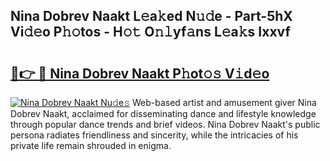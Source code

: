## Nina Dobrev Naakt L𝚎a𝚔ed N𝚞𝚍e - Part-5hX Vi𝚍𝚎o P𝚑𝚘tos - H𝚘𝚝 O𝚗𝚕yf𝚊ns L𝚎a𝚔s Ixxvf

# <h2><a href="http://kf6xysm.oniu.top/?m=Nina+Dobrev+Naakt">🔗👉 🔴 Nina Dobrev Naakt P𝚑ot𝚘𝚜 V𝚒d𝚎o</a></h2>

[![Nina Dobrev Naakt Nu𝚍e𝚜](https://i.imgur.com/0qMVB7G.gif)](http://kf6xysm.oniu.top/?m=Nina+Dobrev+Naakt)
Web-based artist and amusement giver Nina Dobrev Naakt, acclaimed for disseminating dance and lifestyle knowledge through popular dance trends and brief videos. Nina Dobrev Naakt's public persona radiates friendliness and sincerity, while the intricacies of his private life remain shrouded in enigma.  
